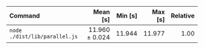 | Command                       |       Mean [s] | Min [s] | Max [s] | Relative |
| :---------------------------- | -------------: | ------: | ------: | -------: |
| `node ./dist/lib/parallel.js` | 11.960 ± 0.024 |  11.944 |  11.977 |     1.00 |
